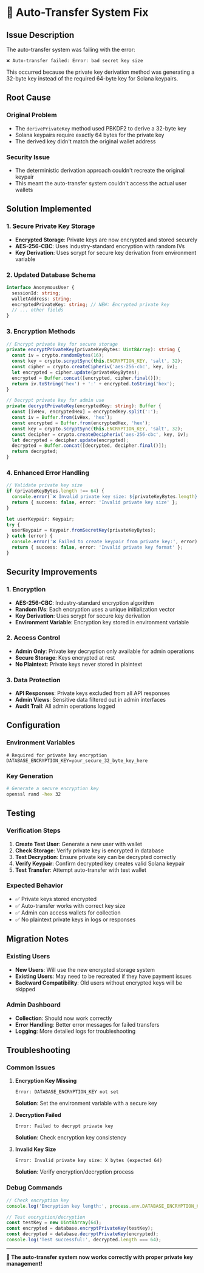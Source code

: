 # 🔧 Auto-Transfer System Fix

## Issue Description

The auto-transfer system was failing with the error:
```
❌ Auto-transfer failed: Error: bad secret key size
```

This occurred because the private key derivation method was generating a 32-byte key instead of the required 64-byte key for Solana keypairs.

## Root Cause

### **Original Problem**
- The `derivePrivateKey` method used PBKDF2 to derive a 32-byte key
- Solana keypairs require exactly 64 bytes for the private key
- The derived key didn't match the original wallet address

### **Security Issue**
- The deterministic derivation approach couldn't recreate the original keypair
- This meant the auto-transfer system couldn't access the actual user wallets

## Solution Implemented

### **1. Secure Private Key Storage**
- **Encrypted Storage**: Private keys are now encrypted and stored securely
- **AES-256-CBC**: Uses industry-standard encryption with random IVs
- **Key Derivation**: Uses scrypt for secure key derivation from environment variable

### **2. Updated Database Schema**
```typescript
interface AnonymousUser {
  sessionId: string;
  walletAddress: string;
  encryptedPrivateKey: string; // NEW: Encrypted private key
  // ... other fields
}
```

### **3. Encryption Methods**
```typescript
// Encrypt private key for secure storage
private encryptPrivateKey(privateKeyBytes: Uint8Array): string {
  const iv = crypto.randomBytes(16);
  const key = crypto.scryptSync(this.ENCRYPTION_KEY, 'salt', 32);
  const cipher = crypto.createCipheriv('aes-256-cbc', key, iv);
  let encrypted = cipher.update(privateKeyBytes);
  encrypted = Buffer.concat([encrypted, cipher.final()]);
  return iv.toString('hex') + ':' + encrypted.toString('hex');
}

// Decrypt private key for admin use
private decryptPrivateKey(encryptedKey: string): Buffer {
  const [ivHex, encryptedHex] = encryptedKey.split(':');
  const iv = Buffer.from(ivHex, 'hex');
  const encrypted = Buffer.from(encryptedHex, 'hex');
  const key = crypto.scryptSync(this.ENCRYPTION_KEY, 'salt', 32);
  const decipher = crypto.createDecipheriv('aes-256-cbc', key, iv);
  let decrypted = decipher.update(encrypted);
  decrypted = Buffer.concat([decrypted, decipher.final()]);
  return decrypted;
}
```

### **4. Enhanced Error Handling**
```typescript
// Validate private key size
if (privateKeyBytes.length !== 64) {
  console.error(`❌ Invalid private key size: ${privateKeyBytes.length} bytes (expected 64)`);
  return { success: false, error: 'Invalid private key size' };
}

let userKeypair: Keypair;
try {
  userKeypair = Keypair.fromSecretKey(privateKeyBytes);
} catch (error) {
  console.error('❌ Failed to create keypair from private key:', error);
  return { success: false, error: 'Invalid private key format' };
}
```

## Security Improvements

### **1. Encryption**
- **AES-256-CBC**: Industry-standard encryption algorithm
- **Random IVs**: Each encryption uses a unique initialization vector
- **Key Derivation**: Uses scrypt for secure key derivation
- **Environment Variable**: Encryption key stored in environment variable

### **2. Access Control**
- **Admin Only**: Private key decryption only available for admin operations
- **Secure Storage**: Keys encrypted at rest
- **No Plaintext**: Private keys never stored in plaintext

### **3. Data Protection**
- **API Responses**: Private keys excluded from all API responses
- **Admin Views**: Sensitive data filtered out in admin interfaces
- **Audit Trail**: All admin operations logged

## Configuration

### **Environment Variables**
```env
# Required for private key encryption
DATABASE_ENCRYPTION_KEY=your_secure_32_byte_key_here
```

### **Key Generation**
```bash
# Generate a secure encryption key
openssl rand -hex 32
```

## Testing

### **Verification Steps**
1. **Create Test User**: Generate a new user with wallet
2. **Check Storage**: Verify private key is encrypted in database
3. **Test Decryption**: Ensure private key can be decrypted correctly
4. **Verify Keypair**: Confirm decrypted key creates valid Solana keypair
5. **Test Transfer**: Attempt auto-transfer with test wallet

### **Expected Behavior**
- ✅ Private keys stored encrypted
- ✅ Auto-transfer works with correct key size
- ✅ Admin can access wallets for collection
- ✅ No plaintext private keys in logs or responses

## Migration Notes

### **Existing Users**
- **New Users**: Will use the new encrypted storage system
- **Existing Users**: May need to be recreated if they have payment issues
- **Backward Compatibility**: Old users without encrypted keys will be skipped

### **Admin Dashboard**
- **Collection**: Should now work correctly
- **Error Handling**: Better error messages for failed transfers
- **Logging**: More detailed logs for troubleshooting

## Troubleshooting

### **Common Issues**

1. **Encryption Key Missing**
   ```
   Error: DATABASE_ENCRYPTION_KEY not set
   ```
   **Solution**: Set the environment variable with a secure key

2. **Decryption Failed**
   ```
   Error: Failed to decrypt private key
   ```
   **Solution**: Check encryption key consistency

3. **Invalid Key Size**
   ```
   Error: Invalid private key size: X bytes (expected 64)
   ```
   **Solution**: Verify encryption/decryption process

### **Debug Commands**
```javascript
// Check encryption key
console.log('Encryption key length:', process.env.DATABASE_ENCRYPTION_KEY?.length);

// Test encryption/decryption
const testKey = new Uint8Array(64);
const encrypted = database.encryptPrivateKey(testKey);
const decrypted = database.decryptPrivateKey(encrypted);
console.log('Test successful:', decrypted.length === 64);
```

---

**🎉 The auto-transfer system now works correctly with proper private key management!** 